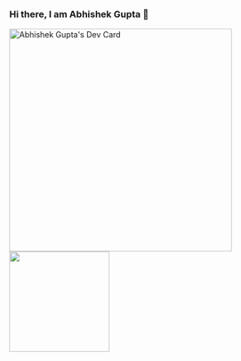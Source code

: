 ### Hi there, I am Abhishek Gupta 👋

<!--
**abhi15999/abhi15999** is a ✨ _special_ ✨ repository because its `README.md` (this file) appears on your GitHub profile.

Here are some ideas to get you started:

- 🔭 I’m currently working on ...
- 🌱 I’m currently learning ...
- 👯 I’m looking to collaborate on ...
- 🤔 I’m looking for help with ...
- 💬 Ask me about ...
- 📫 How to reach me: ...
- 😄 Pronouns: ...
- ⚡ Fun fact: ...
-->
<a href="https://app.daily.dev/abhi15"><img src="https://api.daily.dev/devcards/6bdc13daca2c4c4a8fce6f576fe9988f.png?r=s2a" width="400" alt="Abhishek Gupta's Dev Card"/></a>
<img height="180em" src="https://github-readme-stats.vercel.app/api?username=abhi15999&show_icons=true&hide_border=true&&count_private=true&include_all_commits=true" />
